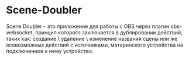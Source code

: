# Scene-Doubler
Scene Doubler - это приложение для работы с OBS через плагин obs-websocket, принцип которого заключается в дублировании действий, таких как: создание \ удаление \ изменение названия сцены или же всевозможных действий с источниками, материнского устройства на подключенное к нему устройство.
